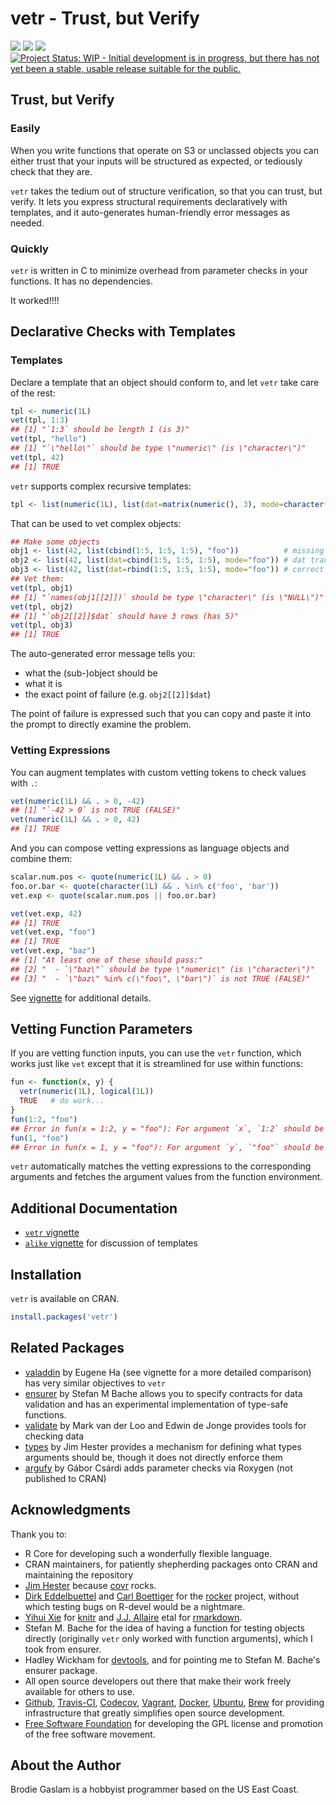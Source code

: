 <!-- README.md is generated from README.Rmd. Please edit that file -->


# vetr - Trust, but Verify

[![](https://travis-ci.org/brodieG/vetr.svg?branch=master)](https://travis-ci.org/brodieG/vetr)
[![](https://codecov.io/github/brodieG/vetr/coverage.svg?branch=master)](https://codecov.io/github/brodieG/vetr?branch=master)
[![](http://www.r-pkg.org/badges/version/vetr)](https://cran.r-project.org/package=vetr)
[![Project Status: WIP - Initial development is in progress, but there has not yet been a stable, usable release suitable for the public.](http://www.repostatus.org/badges/latest/wip.svg)](http://www.repostatus.org/#wip)


## Trust, but Verify

### Easily

When you write functions that operate on  S3 or unclassed objects you can either
trust that your inputs will be structured as expected, or tediously check that
they are.

`vetr` takes the tedium out of structure verification, so that you can trust,
but verify.  It lets you express structural requirements declaratively with
templates, and it auto-generates human-friendly error messages as needed.

### Quickly

`vetr` is written in C to minimize overhead from parameter checks in your
functions.  It has no dependencies.

It worked!!!!

## Declarative Checks with Templates

### Templates

Declare a template that an object should conform to, and let `vetr` take care of
the rest:


```r
tpl <- numeric(1L)
vet(tpl, 1:3)
## [1] "`1:3` should be length 1 (is 3)"
vet(tpl, "hello")
## [1] "`\"hello\"` should be type \"numeric\" (is \"character\")"
vet(tpl, 42)
## [1] TRUE
```

`vetr` supports complex recursive templates:


```r
tpl <- list(numeric(1L), list(dat=matrix(numeric(), 3), mode=character(1L)))
```

That can be used to vet complex objects:


```r
## Make some objects
obj1 <- list(42, list(cbind(1:5, 1:5, 1:5), "foo"))          # missing names
obj2 <- list(42, list(dat=cbind(1:5, 1:5, 1:5), mode="foo")) # dat transposed
obj3 <- list(42, list(dat=rbind(1:5, 1:5, 1:5), mode="foo")) # correct
## Vet them:
vet(tpl, obj1)
## [1] "`names(obj1[[2]])` should be type \"character\" (is \"NULL\")"
vet(tpl, obj2)
## [1] "`obj2[[2]]$dat` should have 3 rows (has 5)"
vet(tpl, obj3)
## [1] TRUE
```

The auto-generated error message tells you:

* what the (sub-)object should be
* what it is
* the exact point of failure (e.g. `obj2[[2]]$dat`)

The point of failure is expressed such that you can copy and paste it into the
prompt to directly examine the problem.

### Vetting Expressions

You can augment templates with custom vetting tokens to check values with `.`:


```r
vet(numeric(1L) && . > 0, -42)
## [1] "`-42 > 0` is not TRUE (FALSE)"
vet(numeric(1L) && . > 0, 42)
## [1] TRUE
```

And you can compose vetting expressions as language objects and combine them:


```r
scalar.num.pos <- quote(numeric(1L) && . > 0)
foo.or.bar <- quote(character(1L) && . %in% c('foo', 'bar'))
vet.exp <- quote(scalar.num.pos || foo.or.bar)

vet(vet.exp, 42)
## [1] TRUE
vet(vet.exp, "foo")
## [1] TRUE
vet(vet.exp, "baz")
## [1] "At least one of these should pass:"                         
## [2] "  - `\"baz\"` should be type \"numeric\" (is \"character\")"
## [3] "  - `\"baz\" %in% c(\"foo\", \"bar\")` is not TRUE (FALSE)"
```

See [vignette][1] for additional details.

## Vetting Function Parameters

If you are vetting function inputs, you can use the `vetr` function, which works
just like `vet` except that it is streamlined for use within functions:


```r
fun <- function(x, y) {
  vetr(numeric(1L), logical(1L))
  TRUE   # do work...
}
fun(1:2, "foo")
## Error in fun(x = 1:2, y = "foo"): For argument `x`, `1:2` should be length 1 (is 2)
fun(1, "foo")
## Error in fun(x = 1, y = "foo"): For argument `y`, `"foo"` should be type "logical" (is "character")
```

`vetr` automatically matches the vetting expressions to the corresponding
arguments and fetches the argument values from the function environment.

## Additional Documentation

* [`vetr` vignette][1]
* [`alike` vignette][2] for discussion of templates

## Installation

`vetr` is available on CRAN.


```r
install.packages('vetr')
```

## Related Packages

* [valaddin](https://github.com/egnha/valaddin) by Eugene Ha (see vignette for a
  more detailed comparison) has very similar objectives to `vetr`
* [ensurer](https://github.com/smbache/ensurer) by Stefan M Bache allows you to
  specify contracts for data validation and has an experimental implementation
  of type-safe functions.
* [validate](https://github.com/data-cleaning/validate) by Mark van der Loo and
  Edwin de Jonge provides tools for checking data
* [types](https://github.com/jimhester/types) by Jim Hester provides a mechanism
  for defining what types arguments should be, though it does not directly
  enforce them
* [argufy](https://github.com/gaborcsardi/argufy) by Gábor Csárdi adds
  parameter checks via Roxygen (not published to CRAN)

## Acknowledgments

Thank you to:

* R Core for developing such a wonderfully flexible language.
* CRAN maintainers, for patiently shepherding packages onto CRAN and maintaining
  the repository
* [Jim Hester](https://github.com/jimhester) because
  [covr](https://cran.r-project.org/package=covr) rocks.
* [Dirk Eddelbuettel](https://github.com/eddelbuettel) and [Carl
  Boettiger](https://github.com/cboettig) for the
  [rocker](https://github.com/rocker-org/rocker) project, without which testing
  bugs on R-devel would be a nightmare.
* [Yihui Xie](https://github.com/yihui) for
  [knitr](https://cran.r-project.org/package=knitr) and  [J.J.
  Allaire](https://github.com/jjallaire) etal for
  [rmarkdown](https://cran.r-project.org/package=rmarkdown).
* Stefan M. Bache for the idea of having a function for testing objects directly
  (originally `vetr` only worked with function arguments), which I took from
  ensurer.
* Hadley Wickham for [devtools](https://cran.r-project.org/package=devtools),
  and for pointing me to Stefan M. Bache's ensurer package.
* All open source developers out there that make their work freely available
  for others to use.
* [Github](https://github.com/), [Travis-CI](https://travis-ci.org/),
  [Codecov](https://codecov.io/), [Vagrant](https://www.vagrantup.com/),
  [Docker](https://www.docker.com/), [Ubuntu](https://www.ubuntu.com/),
  [Brew](https://brew.sh/) for providing infrastructure that greatly simplifies
  open source development.
* [Free Software Foundation](http://fsf.org/) for developing the GPL license and
  promotion of the free software movement.

## About the Author

Brodie Gaslam is a hobbyist programmer based on the US East Coast.

[1]: http://htmlpreview.github.io/?https://github.com/brodieG/vetr/blob/development/inst/doc/vetr.html
[2]: http://htmlpreview.github.io/?https://github.com/brodieG/vetr/blob/development/inst/doc/alike.html
